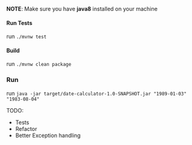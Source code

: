 **NOTE**: Make sure you have __java8__ installed on your machine

#### Run Tests
run `./mvnw test`

#### Build
run `./mvnw clean package`

### Run
run `java -jar target/date-calculator-1.0-SNAPSHOT.jar "1989-01-03" "1983-08-04"`


TODO:
- Tests
- Refactor
- Better Exception handling